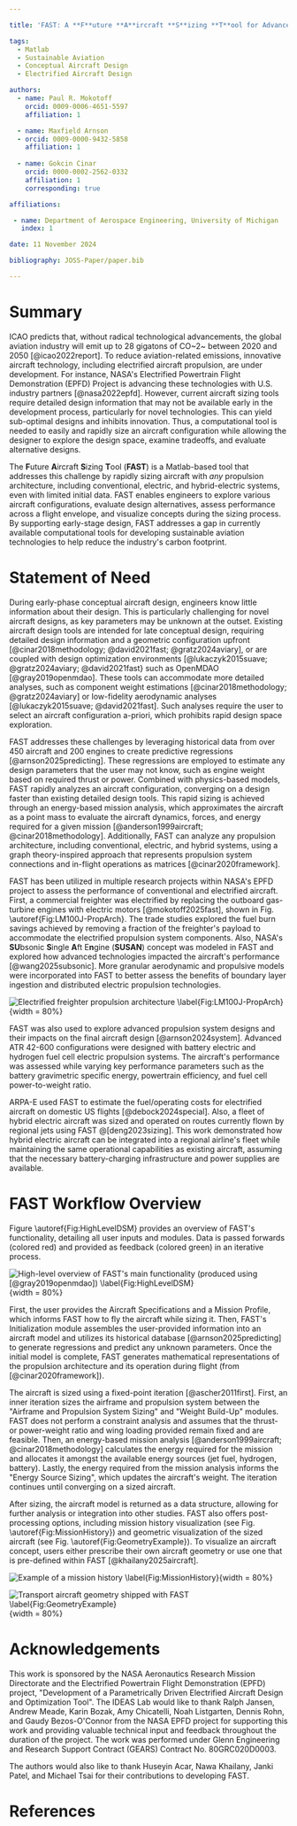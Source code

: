 ```yaml
---

title: 'FAST: A **F**uture **A**ircraft **S**izing **T**ool for Advanced Aircraft and Propulsion System Design'

tags:
  - Matlab
  - Sustainable Aviation
  - Conceptual Aircraft Design
  - Electrified Aircraft Design

authors:
  - name: Paul R. Mokotoff
    orcid: 0009-0006-4651-5597
    affiliation: 1

  - name: Maxfield Arnson
  - orcid: 0009-0000-9432-5858
    affiliation: 1
  
  - name: Gokcin Cinar
    orcid: 0000-0002-2562-0332
    affiliation: 1
    corresponding: true

affiliations:

 - name: Department of Aerospace Engineering, University of Michigan
   index: 1

date: 11 November 2024

bibliography: JOSS-Paper/paper.bib

---
```


<!--------------------------------------------------------->
<!--------------------------------------------------------->
<!--------------------------------------------------------->

<!----------------------------
|                            |
| SUMMARY                    |
|                            |
----------------------------->

# Summary

ICAO predicts that, without radical technological advancements, the global aviation industry will emit up to 28 gigatons of CO~2~ between 2020 and 2050 [@icao2022report].
To reduce aviation-related emissions, innovative aircraft technology, including electrified aircraft propulsion, are under development.
For instance, NASA's Electrified Powertrain Flight Demonstration (EPFD) Project is advancing these technologies with U.S. industry partners [@nasa2022epfd].
However, current aircraft sizing tools require detailed design information that may not be available early in the development process, particularly for novel technologies.
This can yield sub-optimal designs and inhibits innovation.
Thus, a computational tool is needed to easily and rapidly size an aircraft configuration while allowing the designer to explore the design space, examine tradeoffs, and evaluate alternative designs.

The **F**uture **A**ircraft **S**izing **T**ool (**FAST**) is a Matlab-based tool that addresses this challenge by rapidly sizing aircraft with *any* propulsion architecture, including conventional, electric, and hybrid-electric systems, even with limited initial data.
FAST enables engineers to explore various aircraft configurations, evaluate design alternatives, assess performance across a flight envelope, and visualize concepts during the sizing process.
By supporting early-stage design, FAST addresses a gap in currently available computational tools for developing sustainable aviation technologies to help reduce the industry's carbon footprint.

<!--------------------------------------------------------->
<!--------------------------------------------------------->
<!--------------------------------------------------------->

<!----------------------------
|                            |
| STATEMENT OF NEED          |
|                            |
| From JOSS:                 |
| A Statement of need section|
| that clearly illustrates   |
| the research purpose of the|
| software and places it in  |
| the context of related work|
|                            |
----------------------------->

# Statement of Need

During early-phase conceptual aircraft design, engineers know little information about their design.
This is particularly challenging for novel aircraft designs, as key parameters may be unknown at the outset.
Existing aircraft design tools are intended for late conceptual design, requiring detailed design information and a geometric configuration upfront [@cinar2018methodology; @david2021fast; @gratz2024aviary], or are coupled with design optimization environments [@lukaczyk2015suave; @gratz2024aviary; @david2021fast} such as OpenMDAO [@gray2019openmdao].
These tools can accommodate more detailed analyses, such as component weight estimations [@cinar2018methodology; @gratz2024aviary] or low-fidelity aerodynamic analyses [@lukaczyk2015suave; @david2021fast]. Such analyses require the user to select an aircraft configuration a-priori, which prohibits rapid design space exploration.

FAST addresses these challenges by leveraging historical data from over 450 aircraft and 200 engines to create predictive regressions [@arnson2025predicting].
These regressions are employed to estimate any design parameters that the user may not know, such as engine weight based on required thrust or power.
Combined with physics-based models, FAST rapidly analyzes an aircraft configuration, converging on a design faster than existing detailed design tools.
This rapid sizing is achieved through an energy-based mission analysis, which approximates the aircraft as a point mass to evaluate the aircraft dynamics, forces, and energy required for a given mission [@anderson1999aircraft; @cinar2018methodology].
Additionally, FAST can analyze any propulsion architecture, including conventional, electric, and hybrid systems, using a graph theory-inspired approach that represents propulsion system connections and in-flight operations as matrices [@cinar2020framework].

FAST has been utilized in multiple research projects within NASA's EPFD project to assess the performance of conventional and electrified aircraft.
First, a commercial freighter was electrified by replacing the outboard gas-turbine engines with electric motors [@mokotoff2025fast], shown in Fig. \autoref{Fig:LM100J-PropArch}.
The trade studies explored the fuel burn savings achieved by removing a fraction of the freighter's payload to accommodate the electrified propulsion system components.
Also, NASA's **SU**bsonic **S**ingle **A**ft E**n**gine (**SUSAN**) concept was modeled in FAST and explored how advanced technologies impacted the aircraft's performance [@wang2025subsonic].
More granular aerodynamic and propulsive models were incorporated into FAST to better assess the benefits of boundary layer ingestion and distributed electric propulsion technologies.

![Electrified freighter propulsion architecture \label{Fig:LM100J-PropArch}](Figures/ElectrifiedPropArch-NoLambda.PNG){width = 80%}

FAST was also used to explore advanced propulsion system designs and their impacts on the final aircraft design [@arnson2024system].
Advanced ATR 42-600 configurations were designed with battery electric and hydrogen fuel cell electric propulsion systems.
The aircraft's performance was assessed while varying key performance parameters such as the battery gravimetric specific energy, powertrain efficiency, and fuel cell power-to-weight ratio.

ARPA-E used FAST to estimate the fuel/operating costs for electrified aircraft on domestic US flights [@debock2024special].
Also, a fleet of hybrid electric aircraft was sized and operated on routes currently flown by regional jets using FAST @[deng2023sizing].
This work demonstrated how hybrid electric aircraft can be integrated into a regional airline's fleet while maintaining the same operational capabilities as existing aircraft, assuming that the necessary battery-charging infrastructure and power supplies are available.

<!--------------------------------------------------------->
<!--------------------------------------------------------->
<!--------------------------------------------------------->

<!----------------------------
|                            |
| FAST WORKFLOW              |
|                            |
----------------------------->

# FAST Workflow Overview

Figure \autoref{Fig:HighLevelDSM} provides an overview of FAST's functionality, detailing all user inputs and modules.
Data is passed forwards (colored red) and provided as feedback (colored green) in an iterative process.

![High-level overview of FAST's main functionality (produced using [@gray2019openmdao]) \label{Fig:HighLevelDSM}](Figures/Collapsed-WtArrows-Edited.PNG){width = 80%}

First, the user provides the Aircraft Specifications and a Mission Profile, which informs FAST how to fly the aircraft while sizing it.
Then, FAST's Initialization module assembles the user-provided information into an aircraft model and utilizes its historical database [@arnson2025predicting] to generate regressions and predict any unknown parameters.
Once the initial model is complete, FAST generates mathematical representations of the propulsion architecture and its operation during flight (from [@cinar2020framework]).

The aircraft is sized using a fixed-point iteration [@ascher2011first].
First, an inner iteration sizes the airframe and propulsion system between the "Airframe and Propulsion System Sizing" and "Weight Build-Up" modules.
FAST does not perform a constraint analysis and assumes that the thrust- or power-weight ratio and wing loading provided remain fixed and are feasible.
Then, an energy-based mission analysis [@anderson1999aircraft; @cinar2018methodology] calculates the energy required for the mission and allocates it amongst the available energy sources (jet fuel, hydrogen, battery).
Lastly, the energy required from the mission analysis informs the "Energy Source Sizing", which updates the aircraft's weight.
The iteration continues until converging on a sized aircraft.

After sizing, the aircraft model is returned as a data structure, allowing for further analysis or integration into other studies.
FAST also offers post-processing options, including mission history visualization (see Fig. \autoref{Fig:MissionHistory}) and geometric visualization of the sized aircraft (see Fig. \autoref{Fig:GeometryExample}).
To visualize an aircraft concept, users either prescribe their own aircraft geometry or use one that is pre-defined within FAST [@khailany2025aircraft].

![Example of a mission history \label{Fig:MissionHistory}](Figures/MissionHistoryLabeled.PNG){width = 80%}

![Transport aircraft geometry shipped with FAST \label{Fig:GeometryExample}](Figures/Transport.PNG){width = 80%}

<!--------------------------------------------------------->
<!--------------------------------------------------------->
<!--------------------------------------------------------->

<!----------------------------
|                            |
| ACKNOWLEDGEMENTS           |
|                            |
----------------------------->

# Acknowledgements

This work is sponsored by the NASA Aeronautics Research Mission Directorate and the Electrified Powertrain Flight Demonstration (EPFD) project, "Development of a Parametrically Driven Electrified Aircraft Design and Optimization Tool".
The IDEAS Lab would like to thank Ralph Jansen, Andrew Meade, Karin Bozak, Amy Chicatelli, Noah Listgarten, Dennis Rohn, and Gaudy Bezos-O'Connor from the NASA EPFD project for supporting this work and providing valuable technical input and feedback throughout the duration of the project.
The work was performed under Glenn Engineering and Research Support Contract (GEARS) Contract No. 80GRC020D0003.

The authors would also like to thank Huseyin Acar, Nawa Khailany, Janki Patel, and Michael Tsai for their contributions to developing FAST.

<!--------------------------------------------------------->
<!--------------------------------------------------------->
<!--------------------------------------------------------->

<!----------------------------
|                            |
| REFERENCES                 |
| (included automatically)   |
|                            |
----------------------------->

# References
